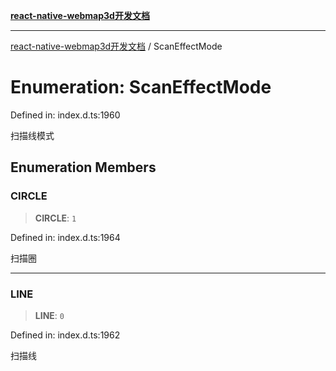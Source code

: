[**react-native-webmap3d开发文档**](../README.md)

***

[react-native-webmap3d开发文档](../globals.md) / ScanEffectMode

# Enumeration: ScanEffectMode

Defined in: index.d.ts:1960

扫描线模式

## Enumeration Members

### CIRCLE

> **CIRCLE**: `1`

Defined in: index.d.ts:1964

扫描圈

***

### LINE

> **LINE**: `0`

Defined in: index.d.ts:1962

扫描线
